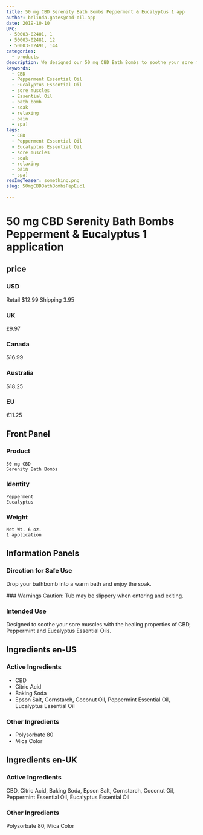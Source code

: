 ```yaml
---
title: 50 mg CBD Serenity Bath Bombs Pepperment & Eucalyptus 1 app
author: belinda.gates@cbd-oil.app
date: 2019-10-10
UPC: 
 - 50003-02401, 1
 - 50003-02481, 12
 - 50003-02491, 144
categories:
  - products
description: We designed our 50 mg CBD Bath Bombs to soothe your sore muscles by taking advantage of the healing properties of CBD, Peppermint and Eucalyptus Essential Oils. Educate Yourself. Learn more now about research regarding active ingredients. Buy now for $12.99 USD.
keywords: 
  - CBD
  - Pepperment Essential Oil
  - Eucalyptus Essential Oil
  - sore muscles
  - Essential Oil
  - bath bomb
  - soak
  - relaxing
  - pain
  - spa]
tags: 
  - CBD
  - Pepperment Essential Oil
  - Eucalyptus Essential Oil
  - sore muscles
  - soak
  - relaxing
  - pain
  - spa]
resImgTeaser: something.png
slug: 50mgCBDBathBombsPepEuc1

---
```


# 50 mg CBD Serenity Bath Bombs Pepperment & Eucalyptus 1 application
## price
### USD
Retail $12.99
Shipping 3.95
### UK
£9.97
### Canada
$16.99
### Australia
$18.25
### EU
€11.25
## Front Panel
### Product
    50 mg CBD
    Serenity Bath Bombs 
### Identity
    Pepperment
    Eucalyptus
### Weight
    Net Wt. 6 oz.
    1 application
## Information Panels
### Direction for Safe Use
Drop your bathbomb into a warm bath and enjoy the soak.

<span class="WarningTheme">
### Warnings
Caution: Tub may be slippery when entering and exiting.
</span>

### Intended Use
Designed to soothe your sore muscles with the healing properties of CBD, Peppermint and Eucalyptus Essential Oils.
## Ingredients en-US 
### Active Ingredients
* CBD
* Citric Acid
* Baking Soda
* Epson Salt, Cornstarch, Coconut Oil,  Peppermint Essential Oil, Eucalyptus Essential Oil
### Other Ingredients
* Polysorbate 80
* Mica Color
## Ingredients en-UK 
### Active Ingredients
CBD, Citric Acid, Baking Soda, Epson Salt, Cornstarch, Coconut Oil,  Peppermint Essential Oil, Eucalyptus Essential Oil
### Other Ingredients
Polysorbate 80, Mica Color
